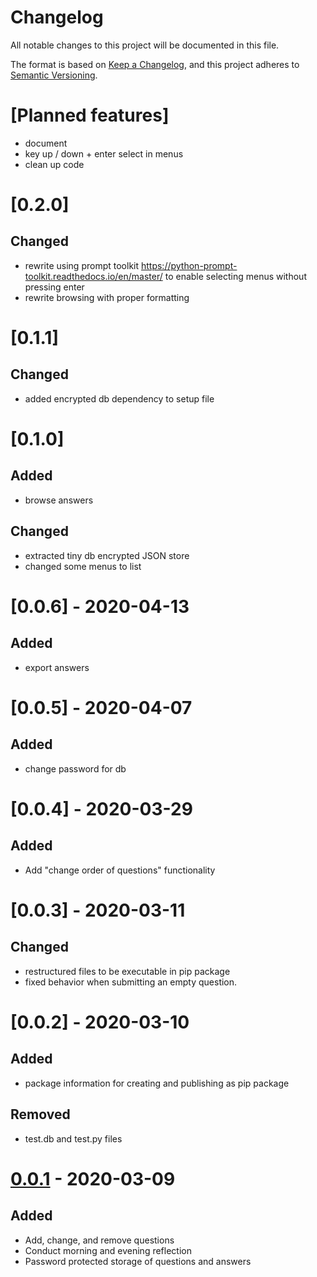 # Changelog
All notable changes to this project will be documented in this file.

The format is based on [Keep a Changelog](https://keepachangelog.com/en/1.0.0/),
and this project adheres to [Semantic Versioning](https://semver.org/spec/v2.0.0.html).

# [Planned features]
- document
- key up / down + enter select in menus
- clean up  code

# [0.2.0]
## Changed
- rewrite using prompt toolkit https://python-prompt-toolkit.readthedocs.io/en/master/ to enable selecting menus without pressing enter
- rewrite browsing with proper formatting

# [0.1.1]
## Changed
* added encrypted db dependency to setup file

# [0.1.0]
## Added
- browse answers

## Changed
- extracted tiny db encrypted JSON store
- changed some menus to list



# [0.0.6] - 2020-04-13
## Added
- export answers

# [0.0.5] - 2020-04-07
## Added
- change password for db

# [0.0.4] - 2020-03-29
## Added
- Add "change order of questions" functionality

# [0.0.3] - 2020-03-11
## Changed
- restructured files to be executable in pip package
- fixed behavior when submitting an empty question.

# [0.0.2] - 2020-03-10
## Added
- package information for creating and publishing as pip package

## Removed
- test.db and test.py files

# [0.0.1] - 2020-03-09
## Added
- Add, change, and remove questions  
- Conduct morning and evening reflection
- Password protected storage of questions and answers

[Unreleased]: https://github.com/stefanthaler/daily-reflection/compare/v0.0.1...HEAD
[0.0.1]: https://github.com/stefanthaler/daily-reflection/releases/tag/v0.0.1
